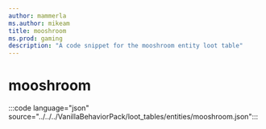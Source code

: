 ```yaml
---
author: mammerla
ms.author: mikeam
title: mooshroom
ms.prod: gaming
description: "A code snippet for the mooshroom entity loot table"
---
```


# mooshroom

:::code language="json" source="../../../VanillaBehaviorPack/loot_tables/entities/mooshroom.json":::
